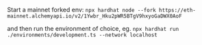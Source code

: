 Start a mainnet forked env: 
`npx hardhat node --fork https://eth-mainnet.alchemyapi.io/v2/1Ywbr_Hku2pWR5BTgV9hxyoGaDWX0AoF`

and then run the environment of choice, eg.
`npx hardhat run ./environments/development.ts --network localhost`
